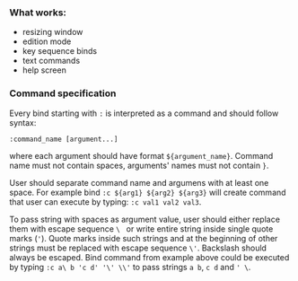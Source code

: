 ### What works:
* resizing window
* edition mode
* key sequence binds 
* text commands
* help screen

### Command specification

Every bind starting with `:` is interpreted as a command and should follow syntax:

`:command_name [argument...]`

where each argument should have format `${argument_name}`. 
Command name must not contain spaces, arguments' names must not contain `}`.

User should separate command name and argumens with at least one space.
For example bind
`:c ${arg1} ${arg2} ${arg3}`
will create command that user can execute by typing:
`:c val1 val2 val3`.

To pass string with spaces as argument value, 
user should either replace them with escape sequence `\ ` 
or write entire string inside single quote marks (`'`). 
Quote marks inside such strings and at the beginning of other strings 
must be replaced with escape sequence `\'`. 
Backslash should always be escaped. 
Bind command from example above could be executed by typing 
`:c a\ b 'c d' '\' \\'`
to pass strings 
`a b`, `c d` and `' \`.

